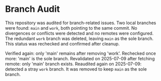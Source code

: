 # Branch Audit

This repository was audited for branch-related issues. Two local branches were found: `main` and `work`, both pointing to the same commit. No divergences or conflicts were detected and no remotes were configured. The redundant `work` branch was deleted, leaving `main` as the sole branch. This status was rechecked and confirmed after cleanup.

Verified again: only 'main' remains after removing 'work'.
Rechecked once more: 'main' is the sole branch.
Revalidated on 2025-07-09 after fetching remote: only 'main' branch exists.
Reaudited again on 2025-07-09: detected a stray `work` branch. It was removed
to keep `main` as the sole branch.
